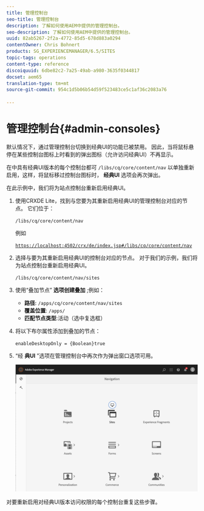 ```yaml
---
title: 管理控制台
seo-title: 管理控制台
description: 了解如何使用AEM中提供的管理控制台。
seo-description: 了解如何使用AEM中提供的管理控制台。
uuid: 82ab5267-2f2a-4772-85d5-678d883a0294
contentOwner: Chris Bohnert
products: SG_EXPERIENCEMANAGER/6.5/SITES
topic-tags: operations
content-type: reference
discoiquuid: 6dbe82c2-7a25-49ab-a980-3635f0344817
docset: aem65
translation-type: tm+mt
source-git-commit: 954c1d5b06b54d59f523483ce5c1af36c2083a76

---
```



# 管理控制台{#admin-consoles}

默认情况下，通过管理控制台切换到经典UI的功能已被禁用。 因此，当将鼠标悬停在某些控制台图标上时看到的弹出图标（允许访问经典UI）不再显示。

在中具有经典UI版本的每个控制台都可 `/libs/cq/core/content/nav` 以单独重新启用，这样，将鼠标移过控制台图标时， **经典UI** 选项会再次弹出。

在此示例中，我们将为站点控制台重新启用经典UI。

1. 使用CRXDE Lite，找到与您要为其重新启用经典UI的管理控制台对应的节点。 它们位于：

   `/libs/cq/core/content/nav`

   例如

   [ `https://localhost:4502/crx/de/index.jsp#/libs/cq/core/content/nav`](https://localhost:4502/crx/de/index.jsp#/libs/cq/core/content/nav)

1. 选择与要为其重新启用经典UI的控制台对应的节点。 对于我们的示例，我们将为站点控制台重新启用经典UI。

   `/libs/cq/core/content/nav/sites`

1. 使用“叠加节点” **选项创建叠加** ;例如：

   * **路径**: `/apps/cq/core/content/nav/sites`
   * **覆盖位置**: `/apps/`
   * **匹配节点类型**:活动（选中复选框）

1. 将以下布尔属性添加到叠加的节点：

   `enableDesktopOnly = {Boolean}true`

1. “经 **典UI** ”选项在管理控制台中再次作为弹出窗口选项可用。

   ![](assets/syui-01-2019-02-27-15-16-55.png)

对要重新启用对经典UI版本访问权限的每个控制台重复这些步骤。